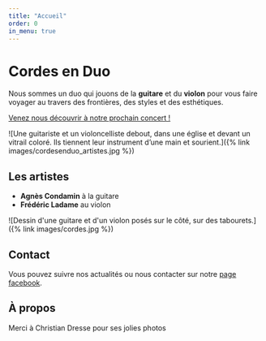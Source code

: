 ```yaml
---
title: "Accueil"
order: 0
in_menu: true
---
```

# Cordes en Duo

Nous sommes un duo qui jouons de la **guitare** et du **violon** pour vous faire voyager au travers des frontières, des styles et des esthétiques.

<a href="/concerts.html" class="bouton">Venez nous découvrir à notre prochain concert !</a>

![Une guitariste et un violoncelliste debout, dans une église et devant un vitrail coloré. Ils tiennent leur instrument d’une main et sourient.]({% link images/cordesenduo_artistes.jpg %})

## Les artistes

- **Agnès Condamin** à la guitare
- **Frédéric Ladame** au violon

![Dessin d'une guitare et d'un violon posés sur le côté, sur des tabourets.]({% link images/cordes.jpg %})

## Contact

Vous pouvez suivre nos actualités ou nous contacter sur notre [page facebook](https://www.facebook.com/profile.php?id=100063775533687).

## À propos

Merci à Christian Dresse pour ses jolies photos 